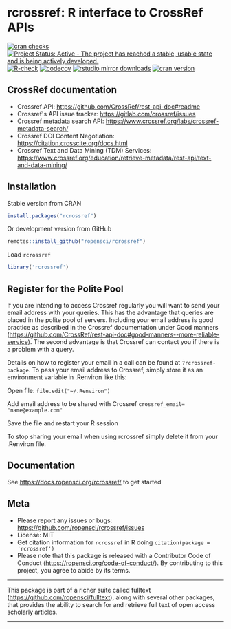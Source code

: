 rcrossref: R interface to CrossRef APIs
=======================================



[![cran checks](https://badges.cranchecks.info/worst/rcrossref.svg)](https://cran.r-project.org/web/checks/check_results_rcrossref.html)
[![Project Status: Active - The project has reached a stable, usable state and is being actively developed.](https://www.repostatus.org/badges/latest/active.svg)](https://www.repostatus.org/#active)
[![R-check](https://github.com/ropensci/rcrossref/actions/workflows/R-check.yml/badge.svg)](https://github.com/ropensci/rcrossref/actions/workflows/R-check.yml)
[![codecov](https://codecov.io/gh/ropensci/rcrossref/branch/master/graph/badge.svg)](https://app.codecov.io/gh/ropensci/rcrossref)
[![rstudio mirror downloads](https://cranlogs.r-pkg.org/badges/rcrossref)](https://github.com/r-hub/cranlogs.app)
[![cran version](https://www.r-pkg.org/badges/version/rcrossref)](https://cran.r-project.org/package=rcrossref)

## CrossRef documentation

* Crossref API: https://github.com/CrossRef/rest-api-doc#readme
* Crossref's API issue tracker: https://gitlab.com/crossref/issues
* Crossref metadata search API: https://www.crossref.org/labs/crossref-metadata-search/
* Crossref DOI Content Negotiation: https://citation.crosscite.org/docs.html
* Crossref Text and Data Mining (TDM) Services: https://www.crossref.org/education/retrieve-metadata/rest-api/text-and-data-mining/

## Installation

Stable version from CRAN


```r
install.packages("rcrossref")
```

Or development version from GitHub


```r
remotes::install_github("ropensci/rcrossref")
```

Load `rcrossref`


```r
library('rcrossref')
```

## Register for the Polite Pool

If you are intending to access Crossref regularly you will want to send your email address with your queries. This has the advantage that queries are placed in the polite pool of servers. Including your email address is good practice as described in the Crossref documentation under Good manners (https://github.com/CrossRef/rest-api-doc#good-manners--more-reliable-service). The second advantage is that Crossref can contact you if there is a problem with a query.

Details on how to register your email in a call can be found at `?rcrossref-package`. To pass your email address to Crossref, simply store it as an environment variable in .Renviron like this:

Open file: `file.edit("~/.Renviron")`

Add email address to be shared with Crossref `crossref_email= "name@example.com"`

Save the file and restart your R session

To stop sharing your email when using rcrossref simply delete it from your .Renviron file. 

## Documentation

See https://docs.ropensci.org/rcrossref/ to get started

## Meta

* Please report any issues or bugs: https://github.com/ropensci/rcrossref/issues
* License: MIT
* Get citation information for `rcrossref` in R doing `citation(package = 'rcrossref')`
* Please note that this package is released with a Contributor Code of Conduct (https://ropensci.org/code-of-conduct/). By contributing to this project, you agree to abide by its terms.

---

This package is part of a richer suite called fulltext (https://github.com/ropensci/fulltext), along with several other packages, that provides the ability to search for and retrieve full text of open access scholarly articles.

---
